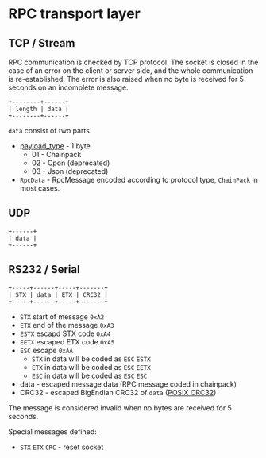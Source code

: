 # RPC transport layer

## TCP / Stream
RPC communication is checked by TCP protocol. 
The socket is closed in the case of an error on the client or server side, and the whole communication is re-established. 
The error is also raised when no byte is received for 5 seconds on an incomplete message.

```
+--------+------+
| length | data |
+--------+------+
```

`data` consist of two parts
* [payload_type](https://github.com/silicon-heaven/libshv/blob/353424a9b9b1943761a6a6ec50c1eb516a00877e/libshvchainpack/src/chainpack/rpc.h#L13) - 1 byte 
  * 01 - Chainpack
  * 02 - Cpon (deprecated)
  * 03 - Json (deprecated)
* `RpcData` - RpcMessage encoded according to protocol type, `ChainPack` in most cases.

## UDP
```
+------+
| data |
+------+
```

## RS232 / Serial
```
+-----+------+-----+-------+
| STX | data | ETX | CRC32 |
+-----+------+-----+-------+
```
* `STX` start of message `0xA2`
* `ETX` end of the message `0xA3`
* `ESTX` escapd STX code `0xA4`
* `EETX` escaped ETX code `0xA5`
* `ESC` escape `0xAA`
  * `STX` in data will be coded as `ESC` `ESTX`
  * `ETX` in data will be coded as `ESC` `EETX`
  * `ESC` in data will be coded as `ESC` `ESC`
* data - escaped message data (RPC message coded in chainpack)
* CRC32 - escaped BigEndian CRC32 of `data` ([POSIX CRC32](https://en.wikipedia.org/wiki/Cyclic_redundancy_check))

The message is considered invalid when no bytes are received for 5 seconds.

Special messages defined:
* `STX` `ETX` `CRC` - reset socket

